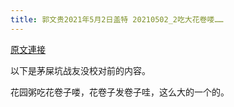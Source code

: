 ```yaml
---
title: 郭文贵2021年5月2日盖特 20210502_2吃大花卷喽……
---
```


[原文連接](https://gnews.org/ThreadView/53480730)

以下是茅屎坑战友没校对前的内容。

  花园粥吃花卷子喽，花卷子发卷子哇，这么大的一个的。
